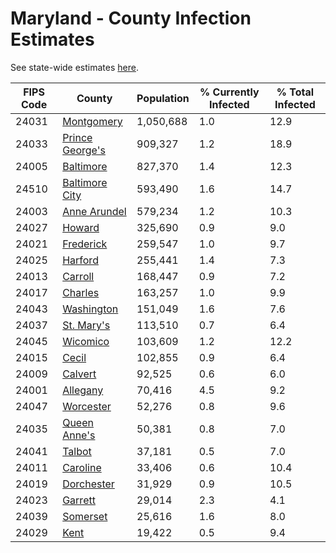 # Maryland - County Infection Estimates

See state-wide estimates [here](/infections/us-md).

|   FIPS Code |                             County |   Population |   % Currently Infected |   % Total Infected |
|-------------|------------------------------------|--------------|------------------------|--------------------|
|       24031 |           [Montgomery](montgomery) |    1,050,688 |                    1.0 |               12.9 |
|       24033 | [Prince George's](prince-george's) |      909,327 |                    1.2 |               18.9 |
|       24005 |             [Baltimore](baltimore) |      827,370 |                    1.4 |               12.3 |
|       24510 |   [Baltimore City](baltimore-city) |      593,490 |                    1.6 |               14.7 |
|       24003 |       [Anne Arundel](anne-arundel) |      579,234 |                    1.2 |               10.3 |
|       24027 |                   [Howard](howard) |      325,690 |                    0.9 |                9.0 |
|       24021 |             [Frederick](frederick) |      259,547 |                    1.0 |                9.7 |
|       24025 |                 [Harford](harford) |      255,441 |                    1.4 |                7.3 |
|       24013 |                 [Carroll](carroll) |      168,447 |                    0.9 |                7.2 |
|       24017 |                 [Charles](charles) |      163,257 |                    1.0 |                9.9 |
|       24043 |           [Washington](washington) |      151,049 |                    1.6 |                7.6 |
|       24037 |           [St. Mary's](st.-mary's) |      113,510 |                    0.7 |                6.4 |
|       24045 |               [Wicomico](wicomico) |      103,609 |                    1.2 |               12.2 |
|       24015 |                     [Cecil](cecil) |      102,855 |                    0.9 |                6.4 |
|       24009 |                 [Calvert](calvert) |       92,525 |                    0.6 |                6.0 |
|       24001 |               [Allegany](allegany) |       70,416 |                    4.5 |                9.2 |
|       24047 |             [Worcester](worcester) |       52,276 |                    0.8 |                9.6 |
|       24035 |       [Queen Anne's](queen-anne's) |       50,381 |                    0.8 |                7.0 |
|       24041 |                   [Talbot](talbot) |       37,181 |                    0.5 |                7.0 |
|       24011 |               [Caroline](caroline) |       33,406 |                    0.6 |               10.4 |
|       24019 |           [Dorchester](dorchester) |       31,929 |                    0.9 |               10.5 |
|       24023 |                 [Garrett](garrett) |       29,014 |                    2.3 |                4.1 |
|       24039 |               [Somerset](somerset) |       25,616 |                    1.6 |                8.0 |
|       24029 |                       [Kent](kent) |       19,422 |                    0.5 |                9.4 |